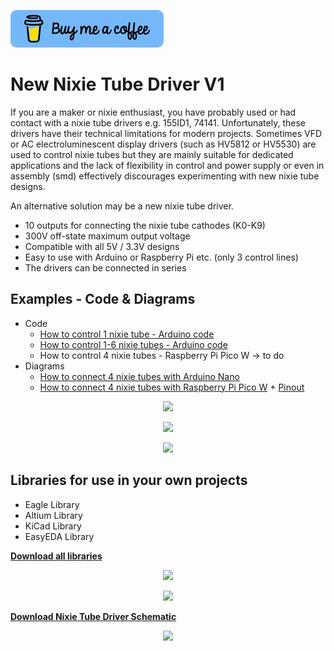 <a href="https://www.buymeacoffee.com/marcinsaj"><img src="https://github.com/marcinsaj/marcinsaj/blob/main/Buy-me-a-coffee.png" /></a> 
</br>

# New Nixie Tube Driver V1
If you are a maker or nixie enthusiast, you have probably used or had contact with a nixie tube drivers e.g. 155ID1, 74141. Unfortunately, these drivers have their technical limitations for modern projects. Sometimes VFD or AC electroluminescent display drivers (such as HV5812 or HV5530) are used to control nixie tubes but they are mainly suitable for dedicated applications and the lack of flexibility in control and power supply or even in assembly (smd) effectively discourages experimenting with new nixie tube designs.

An alternative solution may be a new nixie tube driver.
* 10 outputs for connecting the nixie tube cathodes (K0-K9)
* 300V off-state maximum output voltage
* Compatible with all 5V / 3.3V designs
* Easy to use with Arduino or Raspberry Pi etc. (only 3 control lines)
* The drivers can be connected in series

## Examples - Code & Diagrams
- Code
  - [How to control 1 nixie tube - Arduino code](https://github.com/marcinsaj/Nixie-Tube-Driver/blob/master/example/Nixie-Tube-Driver-Example-1.ino)
  - [How to control 1-6 nixie tubes - Arduino code](https://github.com/marcinsaj/Nixie-Tube-Driver/blob/master/example/Nixie-Tube-Driver-Example-2.ino)
  - How to control 4 nixie tubes - Raspberry Pi Pico W -> to do
- Diagrams
  - [How to connect 4 nixie tubes with Arduino Nano](https://github.com/marcinsaj/Nixie-Tube-Driver/raw/master/datasheet/How-To-Control-4-Nixie-Tubes-Arduino-Nano.pdf)
  - [How to connect 4 nixie tubes with Raspberry Pi Pico W](https://github.com/marcinsaj/Nixie-Tube-Driver/raw/master/datasheet/How-To-Control-4-Nixie-Tubes-Raspberry-Pi-Pico-W.pdf) + [Pinout](https://github.com/marcinsaj/Nixie-Tube-Driver/raw/master/datasheet/Raspberry-Pi-Pico-W-Pinout.pdf)


<p align="center"><img src="https://github.com/marcinsaj/Nixie-Tube-Driver/blob/master/extras/nixie-tube-driver-cover.jpg"></p>
<p align="center"><img src="https://github.com/marcinsaj/Nixie-Tube-Driver/blob/master/extras/nixie-tube-driver.jpg"></p>
<p align="center"><img src="https://github.com/marcinsaj/Nixie-Tube-Driver/blob/master/extras/nixie-tube-driver-diagram.jpg"></p>

## Libraries for use in your own projects
* Eagle Library
* Altium Library
* KiCad Library
* EasyEDA Library

**<a href="https://github.com/marcinsaj/Nixie-Tube-Driver/raw/master/library/Library-Eagle-Altium-KiCad-EasyEDA.zip" download="Library - Eagle Altium KiCad EasyEDA ">Download all libraries</a>**

<p align="center"><img src="https://github.com/marcinsaj/Nixie-Tube-Driver/blob/master/extras/nixie-tube-driver-library.jpg"></p>


<p align="center"><img src="https://github.com/marcinsaj/Nixie-Tube-Driver/blob/master/extras/nixie-tube-driver-schematic.png"></p>

**<a href="https://github.com/marcinsaj/Nixie-Tube-Driver/raw/master/datasheet/Nixie-Tube-Driver-Schematic.pdf">Download Nixie Tube Driver Schematic</a>**
<p align="center"><img src="https://github.com/marcinsaj/Nixie-Tube-Driver/blob/master/extras/nixie-tube-driver-pcb.jpg"></p>
